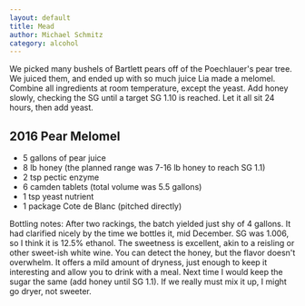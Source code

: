 ```yaml
---
layout: default
title: Mead
author: Michael Schmitz
category: alcohol
---
```


We picked many bushels of Bartlett pears off of the Poechlauer's pear tree.  We
juiced them, and ended up with so much juice Lia made a melomel. Combine all ingredients at room temperature, except the yeast. Add honey slowly, checking the SG until a target SG 1.10 is reached. Let it all sit 24 hours, then add yeast.
## 2016 Pear Melomel

* 5 gallons of pear juice
* 8 lb honey (the planned range was 7-16 lb honey to reach SG 1.1)
* 2 tsp pectic enzyme
* 6 camden tablets (total volume was 5.5 gallons)
* 1 tsp yeast nutrient
* 1 package Cote de Blanc (pitched directly)

Bottling notes: After two rackings, the batch yielded just shy of 4 gallons. It had clarified nicely by the time we bottles it, mid December. SG was 1.006, so I think it is 12.5% ethanol. The sweetness is excellent, akin to a reisling or other sweet-ish white wine. You can detect the honey, but the flavor doesn't overwhelm. It offers a mild amount of dryness, just enough to keep it interesting and allow you to drink with a meal. Next time I would keep the sugar the same (add honey until SG 1.1). If we really must mix it up, I might go dryer, not sweeter.

